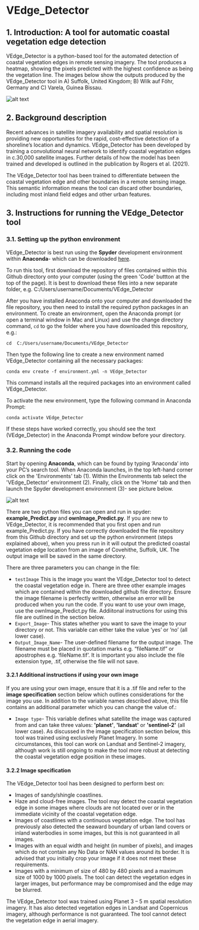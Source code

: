 # VEdge_Detector
## 1. Introduction: A tool for automatic coastal vegetation edge detection

VEdge_Detector is a python-based tool for the automated detection of coastal vegetation edges in remote sensing imagery. The tool produces a heatmap, showing the pixels predicted with the highest confidence as being the vegetation line. The images below show the outputs produced by the VEdge_Detector tool in A) Suffolk, United Kingdom; B) Wilk auf Föhr, Germany and C) Varela, Guinea Bissau. 

![alt text](https://github.com/MartinSJRogers/VEdge_Detector/blob/main/example_Images.png) 

## 2. Background description

Recent advances in satellite imagery availability and spatial resolution is providing new opportunities for the rapid, cost-effective detection of a shoreline’s location and dynamics. VEdge_Detector has been developed by training a convolutional neural network to identify coastal vegetation edges in c.30,000 satellite images. Further details of how the model has been trained and developed is outlined in the publication by Rogers et al. (2021). 

The VEdge_Detector tool has been trained to differentiate between the coastal vegetation edge and other boundaries in a remote sensing image. This semantic information means the tool can discard other boundaries, including most inland field edges and other urban features. 

## 3. Instructions for running the VEdge_Detector tool

### 3.1. Setting up the python environment

VEdge_Detector is best run using the **Spyder** development environment within **Anaconda**- which can be downloaded [here](https://docs.anaconda.com/anaconda/install/).

To run this tool, first download the repository of files contained within this Github directory onto your computer (using the green 'Code' buttton at the top of the page). It is best to download these files into a new separate folder, e.g. C:/Users/username/Documents/VEdge_Detector

After you have installed Anaconda onto your computer and downloaded the file repository, you then need to install the required python packages in an environment. To create an environment, open the Anaconda prompt (or open a terminal window in Mac and Linux) and use the change directory command, `cd` to go the folder where you have downloaded this repository, e.g.:

```
cd  C:/Users/username/Documents/VEdge_Detector 
```

Then type the following line to create a new environment named VEdge_Detector containing all the necessary packages:

```
conda env create -f environment.yml -n VEdge_Detector
```

This command installs all the required packages into an environment called VEdge_Detector. 

To activate the new environment, type the following command in Anaconda Prompt: 

```
conda activate VEdge_Detector
```

If these steps have worked correctly, you should see the text (VEdge_Detector) in the Anaconda Prompt window before your directory. 

### 3.2. Running the code
Start by opening **Anaconda**, which can be found by typing ‘Anaconda’ into your PC’s search tool. When Anaconda launches, in the top left-hand corner click on the 'Environments' tab (1). Within the Environments tab select the 'VEdge_Detector' environment (2). Finally, click on the 'Home' tab and then launch the Spyder development environment (3)- see picture below. 

![alt text](https://github.com/MartinSJRogers/VEdge_Detector/blob/main/Anaconda_Instructions.png) 

There are two python files you can open and run in spyder: **example_Predict.py** and **ownImage_Predict.py**. If you are new to VEdge_Detector, it is recommended that you first open and run example_Predict.py. If you have correctly downloaded the file repository from this Github directory and set up the python environment (steps explained above), when you press run in it will output the predicted coastal vegetation edge location from an image of Covehithe, Suffolk, UK. The output image will be saved in the same directory. 

There are three parameters you can change in the file: 
-	`testImage` This is the image you want the VEdge_Detector tool to detect the coastal vegetation edge in. There are three other example images which are contained within the downloaded github file directory. Ensure the image filename is perfectly written, otherwise an error will be produced when you run the code. If you want to use your own image, use the ownImage_Predict.py file. Addiitonal instructions for using this file are outlined in the section below. 
-	`Export_Image`- This states whether you want to save the image to your directory or not. This variable can either take the value ‘yes’ or ‘no’ (all lower case). 
-	`Output_Image_Name`- The user-defined filename for the output image. The filename must be placed in quotation marks e.g. “fileName.tif” or apostrophes e.g. ‘fileName.tif’. It is important you also include the file extension type, .tif, otherwise the file will not save. 

#### 3.2.1 Additional instructions if using your own image

If you are using your own image, ensure that it is a .tif file and refer to the **image specification** section below which outlines considerations for the image you use.
In addition to the variable names described above, this file contains an additional parameter which you can change the value of.:

- `Image type`- This variable defines what satellite the image was captured from and can take three values: **'planet'**, **'landsat'** or **'sentinel-2'** (all lower case). As discussed in the image specification section below, this tool was trained using exclusively Planet Imagery. In some circumstances, this tool can work on Landsat and Sentinel-2 imagery, although work is still ongoing to make the tool more robust at detecting the coastal vegetation edge position in these images. 

#### 3.2.2 Image specification

The VEdge_Detector tool has been designed to perform best on:
- Images of sandy/shingle coastlines. 
- Haze and cloud-free images. The tool may detect the coastal vegetation edge in some images where clouds are not located over or in the immediate vicinity of the coastal vegetation edge.
- Images of coastlines with a continuous vegetation edge. The tool has previously also detected the seaward boundary of urban land covers or inland waterbodies in some images, but this is not guaranteed in all images.
- Images with an equal width and height (in number of pixels), and images which do not contain any No Data or NAN values around its border. It is advised that you initially crop your image if it does not meet these requirements. 
- Images with a minimum of size of 480 by 480 pixels and a maximum size of 1000 by 1000 pixels. The tool can detect the vegetation edges in larger images, but performance may be compromised and the edge may be blurred. 

The VEdge_Detector tool was trained using Planet 3 – 5 m spatial resolution imagery. It has also detected vegetation edges in Landsat and Copernicus imagery, although performance is not guaranteed. The tool cannot detect the vegetation edge in aerial imagery. 

